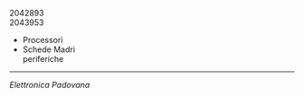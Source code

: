 2042893  
2043953  
* Processori  
* Schede Madri  
periferiche  
---------------------------------------------
*Elettronica Padovana*
